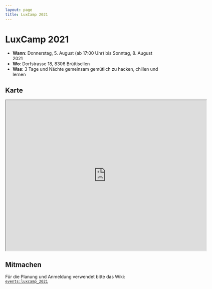 ```yaml
---
layout: page
title: LuxCamp 2021
---
```


# LuxCamp 2021

 - **Wann**: Donnerstag, 5. August (ab 17:00 Uhr) bis Sonntag, 8. August 2021
 - **Wo**: Dorfstrasse 18, 8306 Brüttisellen
 - **Was**: 3 Tage und Nächte gemeinsam gemütlich zu hacken, chillen und lernen

## Karte

<iframe src="https://www.google.com/maps/d/embed?mid=1gJOObuuqEPCv_FODyIiBXf3S3cu2Kzho" width="640" height="480"></iframe>

## Mitmachen

Für die Planung und Anmeldung verwendet bitte das Wiki: [`events:luxcamp_2021`](https://wiki.luxeria.ch/events:luxcamp_2021)
